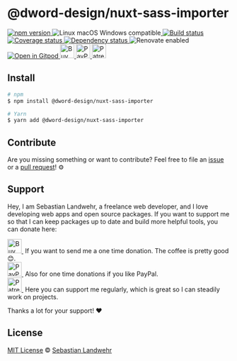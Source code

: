 <!-- TITLE/ -->
# @dword-design/nuxt-sass-importer
<!-- /TITLE -->

<!-- BADGES/ -->
  <p>
    <a href="https://npmjs.org/package/@dword-design/nuxt-sass-importer">
      <img
        src="https://img.shields.io/npm/v/@dword-design/nuxt-sass-importer.svg"
        alt="npm version"
      >
    </a><img src="https://img.shields.io/badge/os-linux%20%7C%C2%A0macos%20%7C%C2%A0windows-blue" alt="Linux macOS Windows compatible"><a href="https://github.com/dword-design/nuxt-sass-importer/actions">
      <img
        src="https://github.com/dword-design/nuxt-sass-importer/workflows/build/badge.svg"
        alt="Build status"
      >
    </a><a href="https://codecov.io/gh/dword-design/nuxt-sass-importer">
      <img
        src="https://codecov.io/gh/dword-design/nuxt-sass-importer/branch/master/graph/badge.svg"
        alt="Coverage status"
      >
    </a><a href="https://david-dm.org/dword-design/nuxt-sass-importer">
      <img src="https://img.shields.io/david/dword-design/nuxt-sass-importer" alt="Dependency status">
    </a><img src="https://img.shields.io/badge/renovate-enabled-brightgreen" alt="Renovate enabled"><br/><a href="https://gitpod.io/#https://github.com/dword-design/nuxt-sass-importer">
      <img src="https://gitpod.io/button/open-in-gitpod.svg" alt="Open in Gitpod">
    </a><a href="https://www.buymeacoffee.com/dword">
      <img
        src="https://www.buymeacoffee.com/assets/img/guidelines/download-assets-sm-2.svg"
        alt="Buy Me a Coffee"
        height="32"
      >
    </a><a href="https://paypal.me/SebastianLandwehr">
      <img
        src="https://dword-design.de/images/paypal.svg"
        alt="PayPal"
        height="32"
      >
    </a><a href="https://www.patreon.com/dworddesign">
      <img
        src="https://dword-design.de/images/patreon.svg"
        alt="Patreon"
        height="32"
      >
    </a>
</p>
<!-- /BADGES -->

<!-- DESCRIPTION/ -->

<!-- /DESCRIPTION -->

<!-- INSTALL/ -->
## Install

```bash
# npm
$ npm install @dword-design/nuxt-sass-importer

# Yarn
$ yarn add @dword-design/nuxt-sass-importer
```
<!-- /INSTALL -->

<!-- LICENSE/ -->
## Contribute

Are you missing something or want to contribute? Feel free to file an [issue](https://github.com/dword-design/nuxt-sass-importer/issues) or a [pull request](https://github.com/dword-design/nuxt-sass-importer/pulls)! ⚙️

## Support

Hey, I am Sebastian Landwehr, a freelance web developer, and I love developing web apps and open source packages. If you want to support me so that I can keep packages up to date and build more helpful tools, you can donate here:

<p>
  <a href="https://www.buymeacoffee.com/dword">
    <img
      src="https://www.buymeacoffee.com/assets/img/guidelines/download-assets-sm-2.svg"
      alt="Buy Me a Coffee"
      height="32"
    >
  </a>&nbsp;If you want to send me a one time donation. The coffee is pretty good 😊.<br/>
  <a href="https://paypal.me/SebastianLandwehr">
    <img
      src="https://dword-design.de/images/paypal.svg"
      alt="PayPal"
      height="32"
    >
  </a>&nbsp;Also for one time donations if you like PayPal.<br/>
  <a href="https://www.patreon.com/dworddesign">
    <img
      src="https://dword-design.de/images/patreon.svg"
      alt="Patreon"
      height="32"
    >
  </a>&nbsp;Here you can support me regularly, which is great so I can steadily work on projects.
</p>

Thanks a lot for your support! ❤️

## License

[MIT License](https://opensource.org/licenses/MIT) © [Sebastian Landwehr](https://dword-design.de)
<!-- /LICENSE -->
